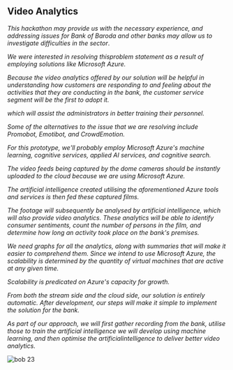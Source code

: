 ## Video Analytics

*This hackathon may provide us with the necessary experience, and addressing issues for Bank of Baroda and other banks may allow us to investigate difficulties in the sector*. 

*We were interested in resolving thisproblem statement as a result of employing solutions like Microsoft Azure.*

*Because the video analytics offered by our solution will be helpful in
understanding how customers are responding to and feeling about the
activities that they are conducting in the bank, the customer service
segment will be the first to adopt it.*

*which will assist the administrators in better training their personnel.*

*Some of the alternatives to the issue that we are resolving include Promobot, Emotibot, and
CrowdEmotion.*

*For this prototype, we'll probably employ Microsoft Azure's machine
learning, cognitive services, applied AI services, and cognitive search.*

*The video feeds being captured by the dome cameras should be instantly uploaded to the cloud because we are using Microsoft Azure.*

*The artificial intelligence created utilising the aforementioned Azure tools and services is then fed these captured films.*

*The footage will subsequently be analysed by artificial intelligence, which will also
provide video analytics. These analytics will be able to identify consumer sentiments,
count the number of persons in the film, and determine how long an activity took
place on the bank's premises.* 

*We need graphs for all the analytics, along with summaries that will make it easier to comprehend them. Since we intend to use
Microsoft Azure, the scalability is determined by the quantity of virtual machines that
are active at any given time.*

*Scalability is predicated on Azure's capacity for growth.*

*From both the stream side and the cloud side, our solution is entirely
automatic. After development, our steps will make it simple to implement
the solution for the bank.*

*As part of our approach, we will first gather recording from the bank, utilise those to train the artificial intelligence we
will develop using machine learning, and then optimise the artificialintelligence to deliver better video analytics.*

![bob 23](https://user-images.githubusercontent.com/93975868/191217410-14088e49-8b2d-4f33-a631-a67f0d90a245.PNG)
